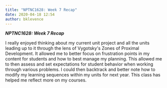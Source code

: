 ```yaml
---
title: "NPTNC1628: Week 7 Recap"
date: 2020-04-18 12:54
author: bklevence
---
```


***NPTNC1628: Week 7 Recap***

I really enjoyed thinking about my current unit project and all the units leading up to it through the lens of Vygotsky's Zones of Proximal Development. It allowed me to better focus on frustration points in my content for students and how to best manage my planning. This allowed me to then assess and set expectations for student behavior when working through various problems. I could then backtrack and better note how to modify my learning sequences within my units for next year. This class has helped me reflect more on my courses.   ﻿﻿﻿﻿﻿﻿﻿﻿﻿﻿﻿﻿﻿﻿﻿﻿﻿
